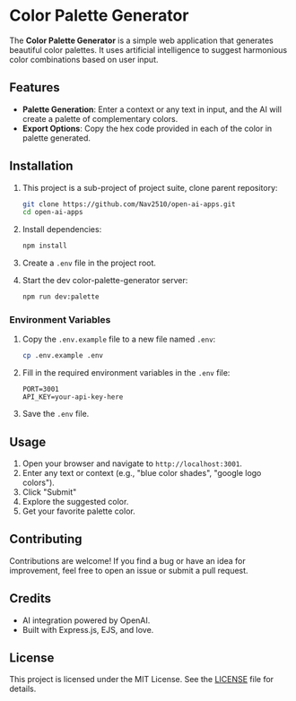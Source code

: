 # Color Palette Generator

The **Color Palette Generator** is a simple web application that generates beautiful color palettes. It uses artificial intelligence to suggest harmonious color combinations based on user input.

## Features

- **Palette Generation**: Enter a context or any text in input, and the AI will create a palette of complementary colors.
- **Export Options**: Copy the hex code provided in each of the color in palette generated.

## Installation

1. This project is a sub-project of project suite, clone parent repository:
   ```bash
   git clone https://github.com/Nav2510/open-ai-apps.git
   cd open-ai-apps
   ```

2. Install dependencies:
   ```bash
   npm install
   ```

3. Create a `.env` file in the project root.

4. Start the dev color-palette-generator server:
   ```bash
   npm run dev:palette
   ```

### Environment Variables

1. Copy the `.env.example` file to a new file named `.env`:
    ```sh
    cp .env.example .env
    ```

2. Fill in the required environment variables in the `.env` file:
    ```dotenv
    PORT=3001
    API_KEY=your-api-key-here
    ```

3. Save the `.env` file.

## Usage

1. Open your browser and navigate to `http://localhost:3001`.
2. Enter any text or context (e.g., "blue color shades", "google logo colors").
3. Click "Submit"
4. Explore the suggested color.
6. Get your favorite palette color.

## Contributing

Contributions are welcome! If you find a bug or have an idea for improvement, feel free to open an issue or submit a pull request.

## Credits

- AI integration powered by OpenAI.
- Built with Express.js, EJS, and love.

## License

This project is licensed under the MIT License. See the [LICENSE](../LICENSE) file for details.